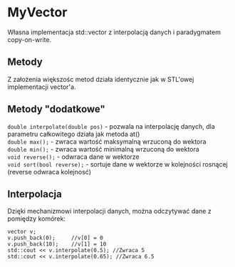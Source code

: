 # MyVector
Własna implementacja std::vector z interpolacją danych i paradygmatem copy-on-write.
## Metody
Z założenia większośc metod działa identycznie jak w STL'owej implementacji vector'a.
## Metody "dodatkowe"
`double interpolate(double pos)` - pozwala na interpolację danych, dla parametru całkowitego działa jak metoda at()  
`double max();` - zwraca wartość maksymalną wrzuconą do wektora  
`double min();` - zwraca wartość minimalną wrzuconą do wektora  
`void reverse();` - odwraca dane w wektorze  
`void sort(bool reverse);` - sortuje dane w wektorze w kolejności rosnącej (reverse odwraca kolejnosć)  
## Interpolacja
Dzięki mechanizmowi interpolacji danych, można odczytywać dane z pomiędzy komórek:
```
vector v;
v.push_back(0);     //v[0] = 0
v.push_back(10);    //v[1] = 10
std::cout << v.interpolate(0.5); //Zwraca 5
std::cout << v.interpolate(0.65); //Zwraca 6.5
```
